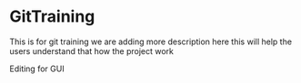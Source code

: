 # GitTraining
This is for git training
we are adding more description here
this will help the users understand that how the project work

Editing for GUI


